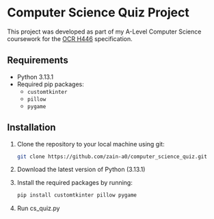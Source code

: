# Computer Science Quiz Project

This project was developed as part of my A-Level Computer Science coursework for the [OCR H446](https://www.ocr.org.uk/images/170844-specification-accredited-a-level-gce-computer-science-h446.pdf) specification.

## Requirements

- Python 3.13.1
- Required pip packages:
  - `customtkinter`
  - `pillow`
  - `pygame`

## Installation

1. Clone the repository to your local machine using git:
    ```bash 
    git clone https://github.com/zain-a0/computer_science_quiz.git

2. Download the latest version of Python (3.13.1)

3. Install the required packages by running:
    ```bash
    pip install customtkinter pillow pygame

4. Run cs_quiz.py
